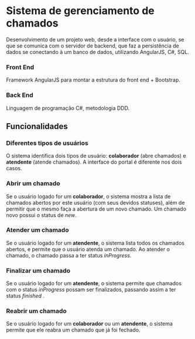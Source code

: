 # Sistema de gerenciamento de chamados

Desenvolvimento de um projeto web, desde a interface com o usuário, se que se comunica com o servidor de backend, que faz a persistência de dados se conectando à um banco de dados, utilizando AngularJS, C#, SQL.

### Front End

Framework AngularJS para montar a estrutura do front end + Bootstrap.

### Back End

Linguagem de programação C#, metodologia DDD.

## Funcionalidades

### Diferentes tipos de usuários

O sistema identifica dois tipos de usuário: **colaborador** (abre  chamados) e **atendente** (atende chamados). A interface do portal é diferente nos dois casos.

### Abrir um chamado

Se o usuário logado for um  **colaborador**, o sistema mostra a lista de chamados abertos por este usuário (com seus devidos statuses), além de permitir que o mesmo faça a abertura de um novo chamado.
Um chamado novo possui o status de *new*.

### Atender um chamado

Se o usuário logado for um **atendente**, o sistema lista todos os chamados abertos, e permite que o usuário atenda um chamado. Ao atender o chamado, o chamado passa a ter status *inProgress*.

### Finalizar um chamado

Se o usuário logado for um **atendente**, o sistema permite que chamados com o status *inProgress* possam ser finalizados, passando assim a ter status *finished* .

### Reabrir um chamado

Se o usuário logado for um **colaborador** ou um **atendente**, o sistema permite que ele reabra um chamado que já foi fechado.

